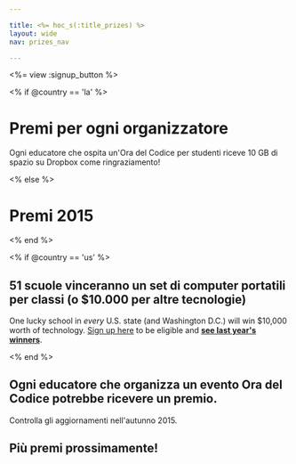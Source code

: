 ```yaml
---

title: <%= hoc_s(:title_prizes) %>
layout: wide
nav: prizes_nav

---
```


<%= view :signup_button %>

<% if @country == 'la' %>

# Premi per ogni organizzatore

Ogni educatore che ospita un'Ora del Codice per studenti riceve 10 GB di spazio su Dropbox come ringraziamento!

<% else %>

# Premi 2015

<% end %>

<% if @country == 'us' %>

## 51 scuole vinceranno un set di computer portatili per classi (o $10.000 per altre tecnologie)

One lucky school in *every* U.S. state (and Washington D.C.) will win $10,000 worth of technology. [Sign up here](<%= resolve_url('/prizes/hardware-signup') %>) to be eligible and [**see last year's winners**](http://codeorg.tumblr.com/post/104109522378/prize-winners).

<% end %>

## **Ogni** educatore che organizza un evento Ora del Codice potrebbe ricevere un premio.

Controlla gli aggiornamenti nell'autunno 2015.

## Più premi prossimamente!